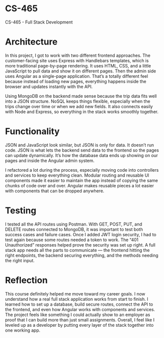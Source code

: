 # CS-465
CS-465 - Full Stack Development
# Architecture

In this project, I got to work with two different frontend approaches. The customer-facing site uses Express with Handlebars templates, which is more traditional page-by-page rendering. It uses HTML, CSS, and a little JavaScript to pull data and show it on different pages. Then the admin side uses Angular as a single-page application. That’s a totally different feel because instead of loading new pages, everything happens inside the browser and updates instantly with the API.

Using MongoDB on the backend made sense because the trip data fits well into a JSON structure. NoSQL keeps things flexible, especially when the trips change over time or when we add new fields. It also connects easily with Node and Express, so everything in the stack works smoothly together.

# Functionality

JSON and JavaScript look similar, but JSON is only for data. It doesn’t run code. JSON is what lets the backend send data to the frontend so the pages can update dynamically. It’s how the database data ends up showing on our pages and inside the Angular admin system.

I refactored a lot during the process, especially moving code into controllers and services to keep everything clean. Modular routing and reusable UI components made it easier to maintain the app instead of copying the same chunks of code over and over. Angular makes reusable pieces a lot easier with components that can be dropped anywhere.

# Testing

I tested all the API routes using Postman. With GET, POST, PUT, and DELETE routes connected to MongoDB, it was important to test both success cases and failure cases. Once I added JWT login security, I had to test again because some routes needed a token to work. The “401 Unauthorized” responses helped prove the security was set up right. A full stack app needs all the parts to communicate — the frontend hitting the right endpoints, the backend securing everything, and the methods needing the right input.

# Reflection

This course definitely helped me move toward my career goals. I now understand how a real full stack application works from start to finish. I learned how to set up a database, build secure routes, connect the API to the frontend, and even how Angular works with components and services. The project feels like something I could actually show to an employer as proof that I can build more than just small assignments. Overall, I feel like I leveled up as a developer by putting every layer of the stack together into one working app.
